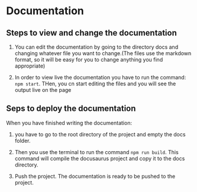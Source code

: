 # Documentation

## Steps to view and change the documentation

1. You can edit the documentation by going to the directory docs and changing whatever file you want to change.(The files use the markdown format, so it will be easy for you to change anything you find appropriate)

1. In order to view live the documentation you have to run the command: `npm start`. THen, you cn start editing the files and you will see the output live on the page

## Seps to deploy the documentation

When you have finished writing the documentation:

1. you have to go to the root directory of the project and empty the docs folder.

1. Then you use the terminal to run the command `npm run build`. This command will compile the docusaurus project and copy it to the docs directory.

1. Push the project. The documentation is ready to be pushed to the project.